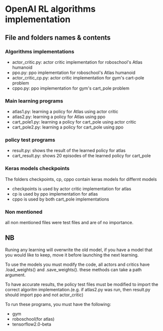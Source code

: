 # OpenAI RL algorithms implementation
## File and folders names & contents
### Algorithms implementations
+ actor_critic.py: actor critic implementation for roboschool's Atlas humanoid
+ ppo.py: ppo implementation for roboschool's Atlas humanoid
+ actor_critic_cp.py: actor critic implementation for gym's cart-pole problem
+ cppo.py: ppo implementation for gym's cart_pole problem
### Main learning programs
+ atlas1.py: learning a policy for Atlas using actor critic
+ atlas2.py: learning a policy for Atlas using ppo
+ cart_pole1.py: learning a policy for cart_pole using actor critic
+ cart_pole2.py: learning a policy for cart_pole using ppo
### policy test programs
+ result.py: shows the result of the learned policy for atlas
+ cart_result.py: shows 20 episodes of the learned policy for cart_pole
### Keras models checkpoints
The folders checkpoints, cp, cppo contain keras models for differnt models
* checkpoints is used by actor critic implementation for atlas
* cp is used by ppo implementation for atlas
* cppo is used by both cart_pole implementations
### Non mentioned
all non mentioned files were test files and are of no importance.
## NB
Runing any learning will overwrite the old model, if you have a model that you would like to keep, move it before launching the next learning.

To use the models you must modify the code, all actors and critics have .load_weights() and .save_weights(). these methods can take a path argument.

To have accurate results, the policy test files must be modified to import the correct algoritm implementation.(e.g. if atlas2.py was run, then result.py should import ppo and not actor_critic)

To run these programs, you must have the following:
+ gym
+ roboschool(for atlas)
+ tensorflow2.0-beta